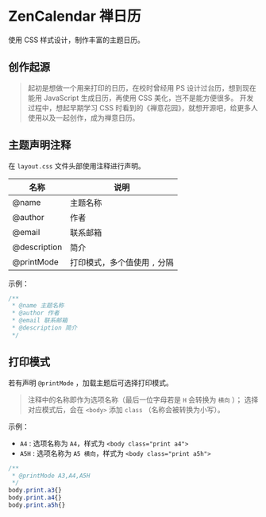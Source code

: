 # ZenCalendar 禅日历
使用 CSS 样式设计，制作丰富的主题日历。



## 创作起源

> 起初是想做一个用来打印的日历，在校时曾经用 PS 设计过台历，想到现在能用 JavaScript 生成日历，再使用 CSS 美化，岂不是能方便很多。
> 开发过程中，想起早期学习 CSS 时看到的《禅意花园》，就想开源吧，给更多人使用以及一起创作，成为禅意日历。




## 主题声明注释
在 `layout.css` 文件头部使用注释进行声明。

| 名称         | 说明                          |
| ------------ | ----------------------------- |
| @name        | 主题名称                      |
| @author      | 作者                          |
| @email       | 联系邮箱                      |
| @description | 简介                          |
| @printMode   | 打印模式，多个值使用 `,` 分隔 |

示例：

```css
/**
 * @name 主题名称
 * @author 作者
 * @email 联系邮箱
 * @description 简介
 */
```



## 打印模式

若有声明 `@printMode` ，加载主题后可选择打印模式。

> 注释中的名称即作为选项名称（最后一位字母若是 `H` 会转换为 `横向` ）；
> 选择对应模式后，会在 `<body>` 添加 `class` （名称会被转换为小写）。

示例：

- `A4` : 选项名称为 `A4`，样式为 `<body class="print a4">` 
- `A5H` : 选项名称为 `A5 横向`，样式为 `<body class="print a5h">` 

```css
/**
 * @printMode A3,A4,A5H
 */
body.print.a3{}
body.print.a4{}
body.print.a5h{}
```

